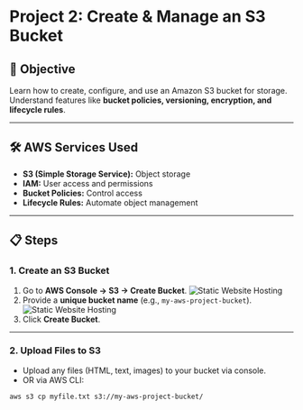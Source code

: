 # Project 2: Create & Manage an S3 Bucket

## 🎯 Objective
Learn how to create, configure, and use an Amazon S3 bucket for storage.  
Understand features like **bucket policies, versioning, encryption, and lifecycle rules**.

---

## 🛠️ AWS Services Used
- **S3 (Simple Storage Service):** Object storage
- **IAM:** User access and permissions
- **Bucket Policies:** Control access
- **Lifecycle Rules:** Automate object management

---

## 📋 Steps

### 1. Create an S3 Bucket
1. Go to **AWS Console → S3 → Create Bucket**.
 ![Static Website Hosting](images/s3.png)
2. Provide a **unique bucket name** (e.g., `my-aws-project-bucket`).  
 ![Static Website Hosting](images/name.png)  
6. Click **Create Bucket**.

---

### 2. Upload Files to S3
- Upload any files (HTML, text, images) to your bucket via console.  
- OR via AWS CLI:
```bash
aws s3 cp myfile.txt s3://my-aws-project-bucket/

